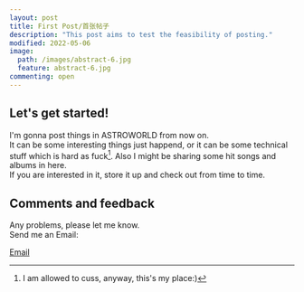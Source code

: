 ```yaml
---
layout: post
title: First Post/首张帖子
description: "This post aims to test the feasibility of posting."
modified: 2022-05-06
image:
  path: /images/abstract-6.jpg
  feature: abstract-6.jpg
commenting: open
---
```


## Let's get started!  

I'm gonna post things in ASTROWORLD from now on.  
It can be some interesting things just happend, or it can be some technical stuff which is hard as fuck[^1]. Also I might be sharing some hit songs and albums in here.  
If you are interested in it, store it up and check out from time to time.  

## Comments and feedback
Any problems, please let me know.  
Send me an Email:  
<div markdown="0"><a href="mailto:{{luca.meng@outlook.com}}"><i class="fa fa-fw fa-envelope"></i> Email</a></div>




[^1]: I am allowed to cuss, anyway, this's my place:) 
